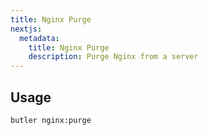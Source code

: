 ```yaml
---
title: Nginx Purge
nextjs:
  metadata:
    title: Nginx Purge
    description: Purge Nginx from a server
---
```


## Usage

```bash
butler nginx:purge
```

